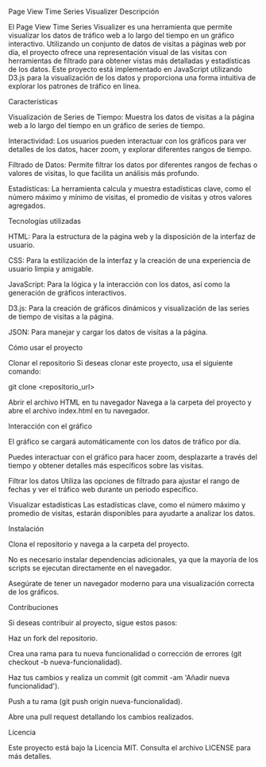 Page View Time Series Visualizer
Descripción

El Page View Time Series Visualizer es una herramienta que permite visualizar los datos de tráfico web a lo largo del tiempo en un gráfico interactivo. Utilizando un conjunto de datos de visitas a páginas web por día, el proyecto ofrece una representación visual de las visitas con herramientas de filtrado para obtener vistas más detalladas y estadísticas de los datos. Este proyecto está implementado en JavaScript utilizando D3.js para la visualización de los datos y proporciona una forma intuitiva de explorar los patrones de tráfico en línea.

Características

Visualización de Series de Tiempo: Muestra los datos de visitas a la página web a lo largo del tiempo en un gráfico de series de tiempo.

Interactividad: Los usuarios pueden interactuar con los gráficos para ver detalles de los datos, hacer zoom, y explorar diferentes rangos de tiempo.

Filtrado de Datos: Permite filtrar los datos por diferentes rangos de fechas o valores de visitas, lo que facilita un análisis más profundo.

Estadísticas: La herramienta calcula y muestra estadísticas clave, como el número máximo y mínimo de visitas, el promedio de visitas y otros valores agregados.

Tecnologías utilizadas

HTML: Para la estructura de la página web y la disposición de la interfaz de usuario.

CSS: Para la estilización de la interfaz y la creación de una experiencia de usuario limpia y amigable.

JavaScript: Para la lógica y la interacción con los datos, así como la generación de gráficos interactivos.

D3.js: Para la creación de gráficos dinámicos y visualización de las series de tiempo de visitas a la página.

JSON: Para manejar y cargar los datos de visitas a la página.

Cómo usar el proyecto

Clonar el repositorio
Si deseas clonar este proyecto, usa el siguiente comando:

git clone <repositorio_url>  


Abrir el archivo HTML en tu navegador
Navega a la carpeta del proyecto y abre el archivo index.html en tu navegador.

Interacción con el gráfico

El gráfico se cargará automáticamente con los datos de tráfico por día.

Puedes interactuar con el gráfico para hacer zoom, desplazarte a través del tiempo y obtener detalles más específicos sobre las visitas.

Filtrar los datos
Utiliza las opciones de filtrado para ajustar el rango de fechas y ver el tráfico web durante un periodo específico.

Visualizar estadísticas
Las estadísticas clave, como el número máximo y promedio de visitas, estarán disponibles para ayudarte a analizar los datos.

Instalación

Clona el repositorio y navega a la carpeta del proyecto.

No es necesario instalar dependencias adicionales, ya que la mayoría de los scripts se ejecutan directamente en el navegador.

Asegúrate de tener un navegador moderno para una visualización correcta de los gráficos.

Contribuciones

Si deseas contribuir al proyecto, sigue estos pasos:

Haz un fork del repositorio.

Crea una rama para tu nueva funcionalidad o corrección de errores (git checkout -b nueva-funcionalidad).

Haz tus cambios y realiza un commit (git commit -am 'Añadir nueva funcionalidad').

Push a tu rama (git push origin nueva-funcionalidad).

Abre una pull request detallando los cambios realizados.

Licencia

Este proyecto está bajo la Licencia MIT. Consulta el archivo LICENSE para más detalles.
